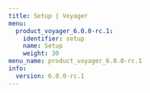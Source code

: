 ```yaml
---
title: Setup | Voyager
menu:
  product_voyager_6.0.0-rc.1:
    identifier: setup
    name: Setup
    weight: 30
menu_name: product_voyager_6.0.0-rc.1
info:
  version: 6.0.0-rc.1
---
```


